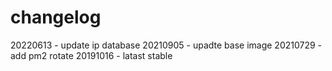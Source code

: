 # changelog
20220613 - update ip database
20210905 - upadte base image
20210729 - add pm2 rotate
20191016 - latast stable